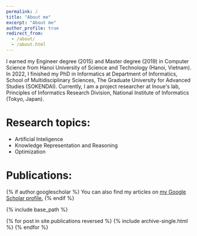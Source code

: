 ```yaml
---
permalink: /
title: "About me"
excerpt: "About me"
author_profile: true
redirect_from: 
  - /about/
  - /about.html
---
```


I earned my Engineer degree (2015) and Master degree (2019) in Computer Science from Hanoi University of Science and Technology (Hanoi, Vietnam). In 2022, I finished my PhD in Informatics at Department of Informatics, School of Multidisciplinary Sciences, The Graduate University for Advanced Studies (SOKENDAI).
Currently, I am a project researcher at Inoue's lab, Principles of Informatics Research Division, National Institute of Informatics (Tokyo, Japan).

Research topics: 
======
- Artificial Inteligence
- Knowledge Representation and Reasoning
- Optimization


Publications: 
======
{% if author.googlescholar %}
  You can also find my articles on <u><a href="{{author.googlescholar}}">my Google Scholar profile</a>.</u>
{% endif %}

{% include base_path %}

{% for post in site.publications reversed %}
  {% include archive-single.html %}
{% endfor %}
